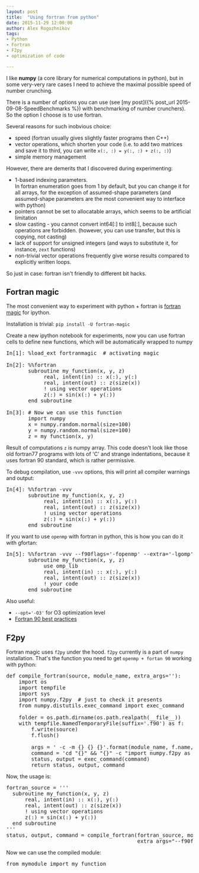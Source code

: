 ```yaml
---
layout: post
title:  "Using fortran from python"
date: 2015-11-29 12:00:00
author: Alex Rogozhnikov
tags: 
- Python
- Fortran
- F2py
- optimization of code

---
```


I like __numpy__ (a core library for numerical computations in python), but in some very-very rare cases I need to achieve 
the maximal possible speed of number crunching.

There is a number of options you can use (see [my post]({% post_url 2015-09-08-SpeedBenchmarks %}) 
with benchmarking of number crunchers). So the option I choose is to use fortran.

Several reasons for such inobvious choice:

* speed (fortran usually gives slightly faster programs then C++)
* vector operations, which shorten your code (i.e. to add two matrices and save it to third, you can write `x(:, :) = y(:, :) + z(:, :)`)
* simple memory management

However, there are demerits that I discovered during experimenting:

* 1-based indexing parameters. <br />
  In fortran enumeration goes from 1 by default, but you can change it for all arrays,
  for the exception of assumed-shape parameters
  (and assumed-shape parameters are the most convenient way to interface with python)
* pointers cannot be set to allocatable arrays, which seems to be artificial limitation 
* slow casting - you cannot convert int64[:] to int8[:], because such operations are forbidden.
  (however, you can use transfer, but this is copying, not casting)
* lack of support for unsigned integers (and ways to substitute it, for instance, `zext` functions)
* non-trivial vector operations frequently give worse results compared to explicitly written loops.

So just in case: fortran isn't friendly to different bit hacks.

## Fortran magic

The most convenient way to experiment with python + fortran is [fortran magic](github.com/mgaitan/fortran_magic) 
for ipython.

Installation is trivial: `pip install -U fortran-magic`

Create a new ipython notebook for experiments, now you can use fortran cells to define new functions, 
which will be automatically wrapped to numpy

<pre>
In[1]: %load_ext fortranmagic  # activating magic
  
In[2]: %%fortran
       subroutine my_function(x, y, z)
            real, intent(in) :: x(:), y(:)
            real, intent(out) :: z(size(x))
            ! using vector operations
            z(:) = sin(x(:) + y(:))
       end subroutine

In[3]: # Now we can use this function
       import numpy
       x = numpy.random.normal(size=100)
       y = numpy.random.normal(size=100)
       z = my_function(x, y)
</pre>

Result of computations `z` is numpy array.
This code doesn't look like those old fortran77 programs with lots of 'C' and strange indentations, 
because it uses fortran 90 standard, which is rather permissive.

To debug compilation, use `-vvv` options, this will print all compiler warnings and output:
  
<pre>
In[4]: %%fortran -vvv
       subroutine my_function(x, y, z)
            real, intent(in) :: x(:), y(:)
            real, intent(out) :: z(size(x))
            ! using vector operations
            z(:) = sin(x(:) + y(:))
       end subroutine
</pre>

If you want to use `openmp` with fortran in python, this is how you can do it with gfortan:

<pre>
In[5]: %%fortran -vvv --f90flags='-fopenmp' --extra='-lgomp'
       subroutine my_function(x, y, z)
            use omp_lib
            real, intent(in) :: x(:), y(:)
            real, intent(out) :: z(size(x))
            ! your code
       end subroutine
</pre>

Also useful: 
  * `--opt='-O3'` for O3 optimization level
  * [Fortran 90 best practices](http://www.fortran90.org/src/best-practices.html)

## F2py

Fortran magic uses `f2py` under the hood. `f2py` currently is a part of `numpy` installation.
That's the function you need to get `openmp + fortan 90` working with python:

<pre>
def compile_fortran(source, module_name, extra_args=''):
    import os
    import tempfile
    import sys
    import numpy.f2py  # just to check it presents
    from numpy.distutils.exec_command import exec_command

    folder = os.path.dirname(os.path.realpath(__file__))
    with tempfile.NamedTemporaryFile(suffix='.f90') as f:
        f.write(source)
        f.flush()

        args = ' -c -m {} {} {}'.format(module_name, f.name, extra_args)
        command = 'cd "{}" && "{}" -c "import numpy.f2py as f2py;f2py.main()" {}'.format(folder, sys.executable, args)
        status, output = exec_command(command)
        return status, output, command
</pre>

Now, the usage is:
<pre>
fortran_source = '''
  subroutine my_function(x, y, z)
      real, intent(in) :: x(:), y(:)
      real, intent(out) :: z(size(x))
      ! using vector operations
      z(:) = sin(x(:) + y(:))
  end subroutine
'''
status, output, command = compile_fortran(fortran_source, modulename='mymodule',
                                          extra_args="--f90flags='-fopenmp' -lgomp")
</pre>

Now we can use the compiled module:
<pre>
from mymodule import my_function
</pre>


